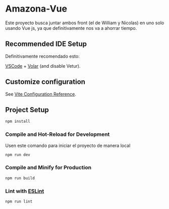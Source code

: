# Amazona-Vue

Este proyecto busca juntar ambos front (el de William y Nicolas) en uno solo usando Vue js, ya que definitivamente nos va a ahorrar tiempo.

## Recommended IDE Setup

Definitivamente recomendado esto:

[VSCode](https://code.visualstudio.com/) + [Volar](https://marketplace.visualstudio.com/items?itemName=Vue.volar) (and disable Vetur).

## Customize configuration

See [Vite Configuration Reference](https://vitejs.dev/config/).

## Project Setup

```sh
npm install
```

### Compile and Hot-Reload for Development

Usen este comando para iniciar el proyecto de manera local

```sh
npm run dev
```

### Compile and Minify for Production

```sh
npm run build
```

### Lint with [ESLint](https://eslint.org/)

```sh
npm run lint
```
